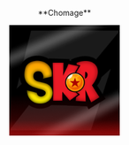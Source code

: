 <p align="center">
**Chomage**
</p>

<p align="center">
  <img src="image/Logo_Officiel_SKR.png" alt="Mon logo" width="200"/>
</p>


